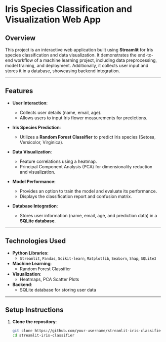 # **Iris Species Classification and Visualization Web App**

## **Overview**
This project is an interactive web application built using **Streamlit** for Iris species classification and data visualization. It demonstrates the end-to-end workflow of a machine learning project, including data preprocessing, model training, and deployment. Additionally, it collects user input and stores it in a database, showcasing backend integration.

---

## **Features**
- **User Interaction**:
  - Collects user details (name, email, age).
  - Allows users to input Iris flower measurements for predictions.
  
- **Iris Species Prediction**:
  - Utilizes a **Random Forest Classifier** to predict Iris species (Setosa, Versicolor, Virginica).

- **Data Visualization**:
  - Feature correlations using a heatmap.
  - Principal Component Analysis (PCA) for dimensionality reduction and visualization.

- **Model Performance**:
  - Provides an option to train the model and evaluate its performance.
  - Displays the classification report and confusion matrix.

- **Database Integration**:
  - Stores user information (name, email, age, and prediction data) in a **SQLite database**.

---

## **Technologies Used**
- **Python Libraries**:
  - `Streamlit`, `Pandas`, `Scikit-learn`, `Matplotlib`, `Seaborn`, `Shap`, `SQLite3`
- **Machine Learning**:
  - Random Forest Classifier
- **Visualization**:
  - Heatmaps, PCA Scatter Plots
- **Backend**:
  - SQLite database for storing user data

---

## **Setup Instructions**

1. **Clone the repository**:
   ```bash
   git clone https://github.com/your-username/streamlit-iris-classifier.git
   cd streamlit-iris-classifier
